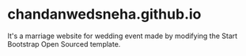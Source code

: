 # chandanwedsneha.github.io
It's  a marriage website for wedding event made by modifying the Start Bootstrap Open Sourced template.
